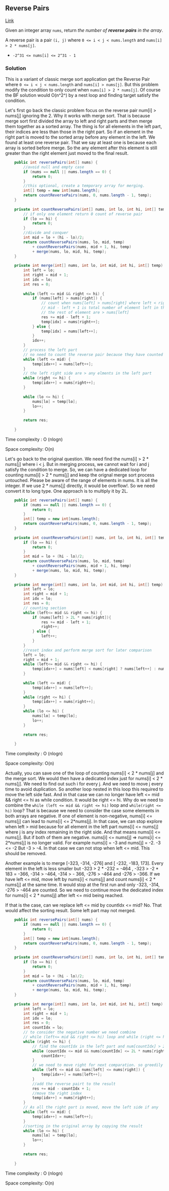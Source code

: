 ## Reverse Pairs

[Link](https://leetcode.com/problems/reverse-pairs/)

Given an integer array `nums`, return *the number of **reverse pairs** in the array*.

A reverse pair is a pair `(i, j)` where `0 <= i < j < nums.length` and `nums[i] > 2 * nums[j]`.

- `-2^31 <= nums[i] <= 2^31 - 1`

### Solution

This is a variant of classic merge sort application get the Reverse Pair where `0 <= i < j < nums.length` and `nums[i] > nums[j]`. But this problem modify the condition to  only count when `nums[i] > 2 * nums[j]`. Of course the BF solution would O(n^2^) by a nest loop and finding target satisfy the condition.

Let's first go back the classic problem focus on the reverse pair num[i] > nums[j] ignoring the 2. Why it works with merge sort. That is because merge sort first divided the array to left and right parts and then merge them together as a sorted array. The thing is for all elements in the left part, their indices are less than those in the right part. So if an element in the right part is moved to the sorted array before any element in the left. We found at least one reverse pair. That we say at least one is because each array is sorted before merge. So the any element after this element is still greater than the right element just moved to the final result. 

```java
    public int reversePairs(int[] nums) {
        //avoid null and empty case
        if (nums == null || nums.length == 0) {
            return 0;
        }
        //this optional, create a temporary array for merging.
        int[] temp = new int[nums.length];
        return countReversePairs(nums, 0, nums.length - 1, temp);
    }
    
    private int countReversePairs(int[] nums, int lo, int hi, int[] temp) {
        // if only one element return 0 count of reverse pair
        if (lo == hi) {
            return 0;
        }
        //divide and conquer
        int mid = lo + (hi - lo)/2;
        return countReversePairs(nums, lo, mid, temp) 
            + countReversePairs(nums, mid + 1, hi, temp) 
            + merge(nums, lo, mid, hi, temp);
    }
    
    private int merge(int[] nums, int lo, int mid, int hi, int[] temp) {
        int left = lo;
        int right = mid + 1;
        int idx = lo;
        int res = 0;
        
        while (left <= mid && right <= hi) {
            if (nums[left] > nums[right]) {
                // count when nums[left] > nums[right] where left < right
                // mid - left + 1 is total number of element left in the left side
                // the rest of element are > nums[left]
                res += mid - left + 1;
                temp[idx] = nums[right++];
            } else {
                temp[idx] = nums[left++];
            }
            idx++;
        }
        // process the left part
        // no need to count the reverse pair because they have counted in mid - left + 1
        while (left <= mid) {
            temp[idx++] = nums[left++];
        }
        // the left right side are > any elments in the left part
        while (right <= hi) {
            temp[idx++] = nums[right++];
        }
        
        while (lo <= hi) {
            nums[lo] = temp[lo];
            lo++;
        }
        
        return res;
        
    }
```

Time complexity : O (nlogn)

Space complexity: O(n)

Let's go back to the original question. We need find the nums[i] > 2 * nums[j] where i < j. But in merging process, we cannot wait for i and j satisfy the condition to merge. So, we can have a dedicated loop for counting nums[i] > 2 * nums[j] and keep the orignal merge sort process untouched.  Please be aware of the range of elements in nums. It is all the integer. If we use 2 * nums[j] directly, it would be overflow!. So we need convert it to long type. One approach is to multiply it by 2L.

```java
    public int reversePairs(int[] nums) {
        if (nums == null || nums.length == 0) {
            return 0;
        }
        int[] temp = new int[nums.length];
        return countReversePairs(nums, 0, nums.length - 1, temp);
    }
    
    private int countReversePairs(int[] nums, int lo, int hi, int[] temp) {
        if (lo == hi) {
            return 0;
        }
        int mid = lo + (hi - lo)/2;
        return countReversePairs(nums, lo, mid, temp) 
            + countReversePairs(nums, mid + 1, hi, temp) 
            + merge(nums, lo, mid, hi, temp);
    }
    
    private int merge(int[] nums, int lo, int mid, int hi, int[] temp) {
        int left = lo;
        int right = mid + 1;
        int idx = lo;
        int res = 0;
        // counting section
        while (left<= mid && right <= hi) {
            if (nums[left] > 2L * nums[right]){
                res += mid - left + 1;
                right++;
            } else {
                left++;
            }
        }
        //reset index and perform merge sort for later comparison
        left = lo;
        right = mid + 1;
        while (left<= mid && right <= hi) {
            temp[idx++] = nums[left] < nums[right] ? nums[left++] : nums[right++];
        }
        
        while (left <= mid) {
            temp[idx++] = nums[left++];
        }
        while (right <= hi) {
            temp[idx++] = nums[right++];
        }
        while (lo <= hi) {
            nums[lo] = temp[lo];
            lo++;
        }
        
        return res;
        
    }
```

Time complexity : O (nlogn)

Space complexity: O(n)

Actually, you can save one of the loop of counting nums[i] < 2 * nums[j] and the merge sort. We would then have a dedicated index just for nums[i] < 2 * nums[j]. We need to find out such i for every j. And we need to move j every time to avoid duplication. So another loop nested in this loop this required to move the left side fast. And in that case we can no longer have left <= mid && right <= hi as while condition. It would be right <= hi.  Why do we need to combine the `while (left <= mid && right <= hi)` loop and `while(right <= hi)` loop? That is because we need to consider the case some elements in both arrays are negative.  If one of element is non-negative, nums[i] <= nums[j] can lead to nums[i] <= 2\*nums[j]. In that case, we can stop explore when left > mid because for all element in the left part nums[i] <= nums[j] where j is any index remaining in the right side. And that means nums[i] <= nums[j]. But if both of them are negative. nums[i] <= nums[j] => nums[i] <= 2\*nums[j] is no longer valid. For example nums[i] = -3 and nums[j] = -2. -3 <= -2 But -3 > -4. In that case we can not stop when left <= mid. This should be removed.

Another example is to merge \[-323, -314, -276\] and \[ -232, -183, 173\]. Every element in the left is less smaller but -323 > 2 * -232 = -464 , -323 > -2 *  183 = -366, -314 > -464, -314 > - 366,  -276 > -464 and -276 > -366. If we have left <= mid, move left by nums[i] < nums[j] and count  nums[i] < 2 * nums[j]  at the same time. It would stop at the first run and only  -323, -314, -276 > -464 are counted. So we need to continue move the dedicated index for  nums[i] < 2 * nums[j] after left <= mid being reached.

If that is the case, can we replace left <= mid by countIdx <= mid?  No. That would affect the sorting result. Some left part may not merged. 

```java
    public int reversePairs(int[] nums) {
        if (nums == null || nums.length == 0) {
            return 0;
        }
        int[] temp = new int[nums.length];
        return countReversePairs(nums, 0, nums.length - 1, temp);
    }
    
    private int countReversePairs(int[] nums, int lo, int hi, int[] temp) {
        if (lo == hi) {
            return 0;
        }
        int mid = lo + (hi - lo)/2;
        return countReversePairs(nums, lo, mid, temp) 
            + countReversePairs(nums, mid + 1, hi, temp) 
            + merge(nums, lo, mid, hi, temp);
    }
    
    private int merge(int[] nums, int lo, int mid, int hi, int[] temp) {
        int left = lo;
        int right = mid + 1;
        int idx = lo;
        int res = 0;
        int countIdx = lo;
        // to consider the negative number we need combine
        // while (left<= mid && right <= hi) loop and while (right <= hi) loop
        while (right <= hi) {
            // find the countIdx in the left part and num[countIdx] > 2 nums[right]
            while (countIdx <= mid && nums[countIdx] <= 2L * nums[right]) {
                countIdx++;
            }
            // we need to move right for next comparation. so greedily move left in the sorting process
            while (left <= mid && nums[left] <= nums[right]) {
                temp[idx++] = nums[left++];
            }
            //add the reverse pairt to the result
            res += mid - countIdx + 1;
            //move the right index
            temp[idx++] = nums[right++];
        }
        // As all the right part is moved, move the left side if any
        while (left <= mid) {
            temp[idx++] = nums[left++];
        }
        //sorting in the original array by copying the result
        while (lo <= hi) {
            nums[lo] = temp[lo];
            lo++;
        }
        
        return res;
        
    }
```

Time complexity : O (nlogn)

Space complexity: O(n)
